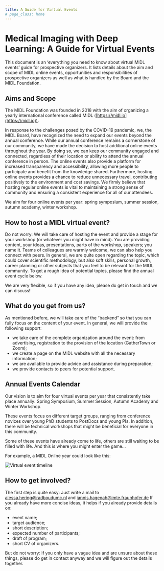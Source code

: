 ```yaml
---
title: A Guide for Virtual Events
# page_class: home
---
```


# Medical Imaging with Deep Learning: A Guide for Virtual Events

This document is an ‘everything you need to know about virtual MIDL events’ guide for prospective organizers. It lists details about the aim and scope of MIDL online events, opportunities and responsibilities of prospective organizers as well as what is handled by the Board and the MIDL Foundation. 

## Aims and Scope
The MIDL Foundation was founded in 2018 with the aim of organizing a yearly international conference called MIDL ([https://midl.io](https://midl.io)).

In response to the challenges posed by the COVID-19 pandemic, we, the MIDL Board, have recognized the need to expand our events beyond the annual conference. While our annual conference remains a cornerstone of our community, we have made the decision to host additional online events throughout the year. By doing so, we can keep our community engaged and connected, regardless of their location or ability to attend the annual conference in person. The online events also provide a platform for increased transparency and accessibility, allowing more people to participate and benefit from the knowledge shared. Furthermore, hosting online events provides a chance to reduce unnecessary travel, contributing positively to the environment and cost savings. We firmly believe that hosting regular online events is vital to maintaining a strong sense of community and ensuring a consistent experience for all of our attendees.

We aim for four online events per year: spring symposium, summer session, autumn academy, winter workshop.


## How to host a MIDL virtual event?

Do not worry: We will take care of hosting the event and provide a stage for your workshop (or whatever you might have in mind). You are providing content, your ideas, presentations, parts of the workshop, speakers; you name it. Teams of colleagues are warmly welcome, we can also help you connect with peers.
In general, we are quite open regarding the topic, which could cover scientific methodology, but also soft skills, personal growth, career planning or other subjects that you feel to be relevant for the MIDL community. To get a rough idea of potential topics, please find the annual event cycle below.

We are very flexible, so if you have any idea, please do get in touch and we can discuss!

## What do you get from us?
As mentioned before, we will take care of the “backend” so that you can fully focus on the content of your event. In general, we will provide the following support:

* we take care of the complete organization around the event: from advertising, registration to the provision of the location (GatherTown or Zoom);
* we create a page on the MIDL website with all the necessary information;
* we are available to provide advice and assistance during preparation;
* we provide contacts to peers for potential support.

## Annual Events Calendar
Our vision is to aim for four virtual events per year that consistently take place annually: Spring Symposium, Summer Session, Autumn Academy and Winter Workshop. 

These events focus on different target groups, ranging from conference novices over young PhD students to PostDocs and young PIs. In addition, there will be technical workshops that might be beneficial for everyone in this community.

Some of these events have already come to life, others are still waiting to be filled with life. And this is where you might enter the game...

For example, a MIDL Online year could look like this:

![Virtual event timeline](images/virtual_events_timeline.png)

## How to get involved?

The first step is quite easy: Just write a mail to [alessa.hering@radboudumc.nl](mailto:alessa.hering@radboudumc.nl) and [jannis.hagenah@imte.fraunhofer.de](mailto:jannis.hagenah@imte.fraunhofer.de)
If you already have more concise ideas, it helps if you already provide details on:

* event name;
* target audience;
* short description;
* expected number of participants;
* draft of program;
* short CV of organizers.

But do not worry: If you only have a vague idea and are unsure about these things, please do get in contact anyway and we will figure out the details together.

